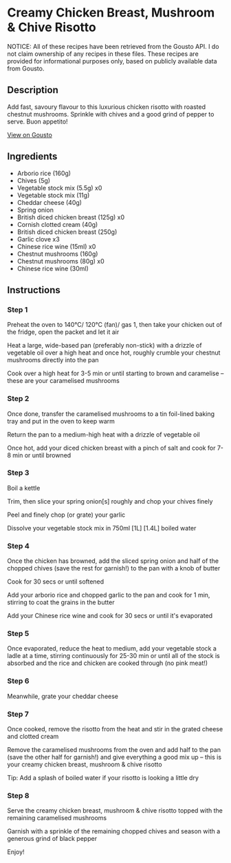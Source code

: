 # Creamy Chicken Breast, Mushroom & Chive Risotto

NOTICE: All of these recipes have been retrieved from the Gousto API. I do not claim ownership of any recipes in these files. These recipes are provided for informational purposes only, based on publicly available data from Gousto.

## Description

Add fast, savoury flavour to this luxurious chicken risotto with roasted chestnut mushrooms. Sprinkle with chives and a good grind of pepper to serve. Buon appetito!

[View on Gousto](https://www.gousto.co.uk/recipes/cookbook/creamy-chicken-breast-mushroom-chive-risotto)

## Ingredients

- Arborio rice (160g)
- Chives (5g)
- Vegetable stock mix (5.5g) x0
- Vegetable stock mix (11g)
- Cheddar cheese (40g)
- Spring onion
- British diced chicken breast (125g) x0
- Cornish clotted cream (40g)
- British diced chicken breast (250g)
- Garlic clove x3
- Chinese rice wine (15ml) x0
- Chestnut mushrooms (160g)
- Chestnut mushrooms (80g) x0
- Chinese rice wine (30ml)

## Instructions


### Step 1

Preheat the oven to 140°C/ 120°C (fan)/ gas 1, then take your chicken out of the fridge, open the packet and let it air

Heat a large, wide-based pan (preferably non-stick) with a drizzle of vegetable oil over a high heat and once hot, roughly crumble your chestnut mushrooms directly into the pan

Cook over a high heat for 3-5 min or until starting to brown and caramelise – these are your caramelised mushrooms


### Step 2

Once done, transfer the caramelised mushrooms to a tin foil-lined baking tray and put in the oven to keep warm

Return the pan to a medium-high heat with a drizzle of vegetable oil

Once hot, add your diced chicken breast with a pinch of salt and cook for 7-8 min or until browned


### Step 3

Boil a kettle

Trim, then slice your spring onion[s] roughly and chop your chives finely

Peel and finely chop (or grate) your garlic

Dissolve your vegetable stock mix in 750ml <span class="text-purple">[1L]</span> <span class="text-danger">[1.4L]</span> boiled water


### Step 4

Once the chicken has browned, add the sliced spring onion and half of the chopped chives (save the rest for garnish!) to the pan with a knob of butter

Cook for 30 secs or until softened

Add your arborio rice and chopped garlic to the pan and cook for 1 min, stirring to coat the grains in the butter

Add your Chinese rice wine and cook for 30 secs or until it's evaporated


### Step 5

Once evaporated, reduce the heat to medium, add your vegetable stock a ladle at a time, stirring continuously for 25-30 min or until all of the stock is absorbed and the rice and chicken are cooked through (no pink meat!)


### Step 6

Meanwhile, grate your cheddar cheese


### Step 7

Once cooked, remove the risotto from the heat and stir in the grated cheese and clotted cream

Remove the caramelised mushrooms from the oven and add half to the pan (save the other half for garnish!) and give everything a good mix up – this is your creamy chicken breast, mushroom & chive risotto

Tip: Add a splash of boiled water if your risotto is looking a little dry

### Step 8

Serve the creamy chicken breast, mushroom & chive risotto topped with the remaining caramelised mushrooms

Garnish with a sprinkle of the remaining chopped chives and season with a generous grind of black pepper

Enjoy!

